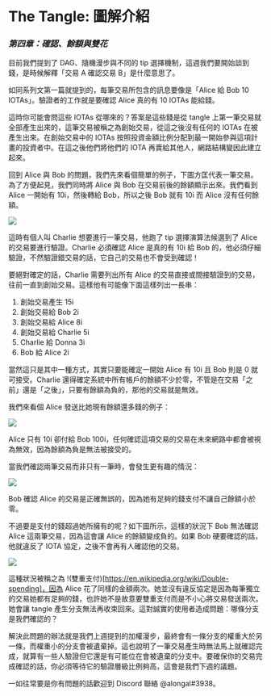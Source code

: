# The Tangle: 圖解介紹
### _第四章：確認、餘額與雙花_
目前我們提到了 DAG、隨機漫步與不同的 tip 選擇機制，這週我們要開始談到錢，是時候解釋「交易 A 確認交易 B」是什麼意思了。

如同系列文第一篇就提到的，每筆交易所包含的訊息要像是「Alice 給 Bob 10 IOTAs」。驗證者的工作就是要確認 Alice 真的有 10 IOTAs 能給錢。

這時你可能會問這些 IOTAs 從哪來的？答案是這些錢是從 tangle 上第一筆交易就全部產生出來的，這筆交易被稱之為創始交易，從這之後沒有任何的 IOTAs 在被產生出來。在創始交易中的 IOTAs 按照投資金額比例分配到最一開始參與這項計畫的投資者中。在這之後他們將他們的 IOTA 再賣給其他人，網路結構變因此建立起來。

回到 Alice 與 Bob 的問題，我們先來看個簡單的例子，下圖方匡代表一筆交易。為了方便起見，我們同時將 Alice 與 Bob 在交易前後的餘額顯示出來。我們看到 Alice 一開始有 10i，然後轉給 Bob，所以之後 Bob 就有 10i 而 Alice 沒有任何餘額。

![](https://cdn-images-1.medium.com/0*KTZmL34g8hs_mxRh.)

這時有個人叫 Charlie 想要進行一筆交易，他跑了 tip 選擇演算法候選到了 Alice 的交易要進行驗證。Charlie 必須確認 Alice 是真的有 10i 給 Bob 的，他必須仔細驗證，不然驗證錯交易的話，它自己的交易也不會受到確認！

要絕對確定的話，Charlie 需要列出所有 Alice 的交易直接或間接驗證到的交易，往前一直到創始交易。這樣他有可能像下面這樣列出一長串：

1. 創始交易產生 15i
2. 創始交易給 Bob 2i
3. 創始交易給 Alice 8i
4. 創始交易給 Charlie 5i
5. Charlie 給 Donna 3i
6. Bob 給 Alice 2i

當然這只是其中一種方式，其實只要能確定一開始 Alice 有 10i 且 Bob 則是 0 就可接受。Charlie 還得確定系統中所有帳戶的餘額不少於零，不管是在交易「之前」還是「之後」，只要有餘額為負的，那他的交易就是無效。

我們來看個 Alice 發送比她現有餘額還多錢的例子：

![](https://cdn-images-1.medium.com/max/1600/0*YmTT-yxnS6iavDYe.)


Alice 只有 10i 卻付給 Bob 100i，任何確認這項交易的交易在未來網路中都會被視為無效，因為餘額為負是無法被接受的。

當我們確認兩筆交易而非只有一筆時，會發生更有趣的情況：

![](https://cdn-images-1.medium.com/max/1600/0*hf8SqUxjoiA254er.)


Bob 確認 Alice 的交易是正確無誤的，因為她有足夠的錢支付不讓自己餘額小於零。

不過要是支付的錢超過她所擁有的呢？如下圖所示，這樣的狀況下 Bob 無法確認 Alice 這兩筆交易，因為這會讓 Alice 的餘額變成負的。如果 Bob 硬要確認的話，他就違反了 IOTA 協定，之後不會再有人確認他的交易。

![](https://cdn-images-1.medium.com/max/1600/0*_PX0hC-SVYdMgBDs.)

這種狀況被稱之為 !(雙重支付)[https://en.wikipedia.org/wiki/Double-spending]，因為 Alice 花了同樣的金額兩次。她並沒有違反協定是因為每筆獨立的交易她都有足夠的錢，也許她不是故意要雙重支付而是不小心將交易發送兩次。她會讓 tangle 產生分支無法再收束回來。這對誠實的使用者造成問題：哪條分支是我們確認的？

解決此問題的辦法就是我們上週提到的加權漫步，最終會有一條分支的權重大於另一條，而權重小的分支會被遺棄掉。這也說明了一筆交易產生時無法馬上就確認完成，就算有一些人驗證但它還是有可能位在會被遺棄的分支中。要確保你的交易完成確認的話，你必須等待它的驗證層級比例夠高，這會是我們下週的議題。

一如往常要是你有問題的話歡迎到 Discord 聯絡 @alongal#3938。
